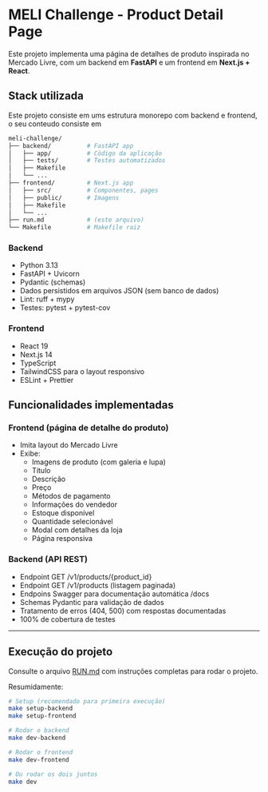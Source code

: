 # MELI Challenge - Product Detail Page

Este projeto implementa uma página de detalhes de produto inspirada no Mercado Livre, com um backend em **FastAPI** e um frontend em **Next.js + React**.

## Stack utilizada

Este projeto consiste em ums estrutura monorepo com backend e frontend, o seu conteudo consiste em

```bash
meli-challenge/
├── backend/          # FastAPI app
│   ├── app/          # Código da aplicação
│   ├── tests/        # Testes automatizados
│   ├── Makefile
│   └── ...
├── frontend/         # Next.js app
│   ├── src/          # Componentes, pages
│   ├── public/       # Imagens
│   ├── Makefile
│   └── ...
├── run.md            # (este arquivo)
└── Makefile          # Makefile raiz

```

### Backend

- Python 3.13
- FastAPI + Uvicorn
- Pydantic (schemas)
- Dados persistidos em arquivos JSON (sem banco de dados)
- Lint: ruff + mypy
- Testes: pytest + pytest-cov

### Frontend

- React 19
- Next.js 14
- TypeScript
- TailwindCSS para o layout responsivo
- ESLint + Prettier

## Funcionalidades implementadas

### Frontend (página de detalhe do produto)

- Imita layout do Mercado Livre
- Exibe:
  - Imagens de produto (com galeria e lupa)
  - Título
  - Descrição
  - Preço
  - Métodos de pagamento
  - Informações do vendedor
  - Estoque disponível
  - Quantidade selecionável
  - Modal com detalhes da loja
  - Página responsiva

### Backend (API REST)

- Endpoint GET /v1/products/{product_id}
- Endpoint GET /v1/products (listagem paginada)
- Endpoins Swagger para documentação automática /docs
- Schemas Pydantic para validação de dados
- Tratamento de erros (404, 500) com respostas documentadas
- 100% de cobertura de testes

---

## Execução do projeto

Consulte o arquivo [RUN.md](./run.md) com instruções completas para rodar o projeto.

Resumidamente:

```bash
# Setup (recomendado para primeira execução)
make setup-backend
make setup-frontend

# Rodar o backend
make dev-backend

# Rodar o frontend
make dev-frontend

# Ou rodar os dois juntos
make dev
```
